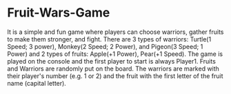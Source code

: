 # Fruit-Wars-Game

It is a simple and fun game where players can choose warriors, gather fruits to make them stronger, and fight. There are 3 types of warriors: Turtle(1 Speed; 3 power), Monkey(2 Speed; 2 Power), and Pigeon(3 Speed; 1 Power) and 2 types of fruits: Apple(+1 Power), Pear(+1 Speed). The game is played on the console and the first player to start is always Player1. Fruits and Warriors are randomly put on the board. The warriors are marked with their player's number (e.g. 1 or 2) and the fruit with the first letter of the fruit name (capital letter).
